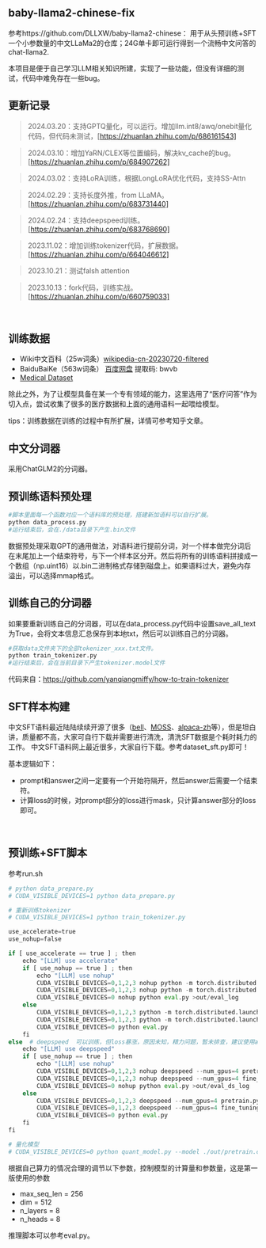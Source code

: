 ## baby-llama2-chinese-fix
参考https://github.com/DLLXW/baby-llama2-chinese： 用于从头预训练+SFT一个小参数量的中文LLaMa2的仓库；24G单卡即可运行得到一个流畅中文问答的chat-llama2.

本项目是便于自己学习LLM相关知识所建，实现了一些功能，但没有详细的测试，代码中难免存在一些bug。



## 更新记录
>2024.03.20：支持GPTQ量化，可以运行。增加llm.int8/awq/onebit量化代码，但代码未测试，[https://zhuanlan.zhihu.com/p/686161543]

>2024.03.10：增加YaRN/CLEX等位置编码，解决kv_cache的bug。[https://zhuanlan.zhihu.com/p/684907262]

>2024.03.02：支持LoRA训练，根据LongLoRA优化代码，支持SS-Attn

>2024.02.29：支持长度外推，from LLaMA。 [https://zhuanlan.zhihu.com/p/683731440]

>2024.02.24：支持deepspeed训练。[https://zhuanlan.zhihu.com/p/683768690]

>2023.11.02：增加训练tokenizer代码，扩展数据。[https://zhuanlan.zhihu.com/p/664046612]

>2023.10.21：测试falsh attention

>2023.10.13：fork代码，训练实战。[https://zhuanlan.zhihu.com/p/660759033]

<br />



## 训练数据
- Wiki中文百科（25w词条）[wikipedia-cn-20230720-filtered](https://huggingface.co/datasets/pleisto/wikipedia-cn-20230720-filtered)
- BaiduBaiKe（563w词条）
[百度网盘](https://pan.baidu.com/s/1jIpCHnWLTNYabftavo3DVw?pwd=bwvb)
 提取码: bwvb
- [Medical Dataset](https://huggingface.co/datasets/shibing624/medical/tree/main)

除此之外，为了让模型具备在某一个专有领域的能力，这里选用了“医疗问答”作为切入点，尝试收集了很多的医疗数据和上面的通用语料一起喂给模型。

tips：训练数据在训练的过程中有所扩展，详情可参考知乎文章。

## 中文分词器

采用ChatGLM2的分词器。

## 预训练语料预处理
```python
#脚本里面每一个函数对应一个语料库的预处理，搭建新加语料可以自行扩展。
python data_process.py
#运行结束后，会在./data目录下产生.bin文件
```
数据预处理采取GPT的通用做法，对语料进行提前分词，对一个样本做完分词后在末尾加上一个结束符号，与下一个样本区分开。然后将所有的训练语料拼接成一个数组（np.uint16）以.bin二进制格式存储到磁盘上。如果语料过大，避免内存溢出，可以选择mmap格式。

## 训练自己的分词器
如果要重新训练自己的分词器，可以在data_process.py代码中设置save_all_text为True，会将文本信息汇总保存到本地txt，然后可以训练自己的分词器。
```python
#获取data文件夹下的全部tokenizer_xxx.txt文件。
python train_tokenizer.py
#运行结束后，会在当前目录下产生tokenizer.model文件
```

代码来自：https://github.com/yanqiangmiffy/how-to-train-tokenizer

## SFT样本构建
中文SFT语料最近陆陆续续开源了很多（[bell](https://huggingface.co/datasets/BelleGroup/train_1M_CN)、[MOSS](https://github.com/OpenLMLab/MOSS/tree/main/SFT_data)、[alpaca-zh](https://huggingface.co/datasets/shibing624/alpaca-zh)等），但是坦白讲，质量都不高，大家可自行下载并需要进行清洗，清洗SFT数据是个耗时耗力的工作。
中文SFT语料网上最近很多，大家自行下载。参考dataset_sft.py即可！

基本逻辑如下：
- prompt和answer之间一定要有一个开始符隔开，然后answer后需要一个结束符。
- 计算loss的时候，对prompt部分的loss进行mask，只计算answer部分的loss即可。

<br />

## 预训练+SFT脚本
参考run.sh

```python
# python data_prepare.py
# CUDA_VISIBLE_DEVICES=1 python data_prepare.py

# 重新训练tokenizer
# CUDA_VISIBLE_DEVICES=1 python train_tokenizer.py

use_accelerate=true
use_nohup=false

if [ use_accelerate == true ] ; then
    echo "[LLM] use accelerate"
    if [ use_nohup == true ] ; then
        echo "[LLM] use nohup"
        CUDA_VISIBLE_DEVICES=0,1,2,3 nohup python -m torch.distributed.launch --nproc_per_node=8 --use_env pretrain.py >out/pretrain_1_log
        CUDA_VISIBLE_DEVICES=0,1,2,3 nohup python -m torch.distributed.launch --nproc_per_node=8 --use_env fine_tuning.py >out/fine_tuning_log
        CUDA_VISIBLE_DEVICES=0 nohup python eval.py >out/eval_log
    else
        CUDA_VISIBLE_DEVICES=0,1,2,3 python -m torch.distributed.launch --nproc_per_node=4 --use_env pretrain.py
        CUDA_VISIBLE_DEVICES=0,1,2,3 python -m torch.distributed.launch --nproc_per_node=4 --use_env fine_tuning.py
        CUDA_VISIBLE_DEVICES=0 python eval.py
    fi
else  # deepspeed  可以训练，但loss暴涨，原因未知，精力问题，暂未排查，建议使用accelerator训练
    echo "[LLM] use deepspeed"
    if [ use_nohup == true ] ; then
        echo "[LLM] use nohup"
        CUDA_VISIBLE_DEVICES=0,1,2,3 nohup deepspeed --num_gpus=4 pretrain.py  --use_deepspeed True >out/pretrain_ds_log
        CUDA_VISIBLE_DEVICES=0,1,2,3 nohup deepspeed --num_gpus=4 fine_tuning.py  --use_deepspeed True >out/fine_tuning_ds_log
        CUDA_VISIBLE_DEVICES=0 nohup python eval.py >out/eval_ds_log
    else
        CUDA_VISIBLE_DEVICES=0,1,2,3 deepspeed --num_gpus=4 pretrain.py --use_deepspeed True
        CUDA_VISIBLE_DEVICES=0,1,2,3 deepspeed --num_gpus=4 fine_tuning.py --use_deepspeed True
        CUDA_VISIBLE_DEVICES=0 python eval.py
    fi
fi

# 量化模型
# CUDA_VISIBLE_DEVICES=0 python quant_model.py --model ./out/pretrain.ckpt --dataset wikitext2 --wbits 4

```


根据自己算力的情况合理的调节以下参数，控制模型的计算量和参数量，这是第一版使用的参数
- max_seq_len = 256
- dim = 512
- n_layers = 8
- n_heads = 8

推理脚本可以参考eval.py。
